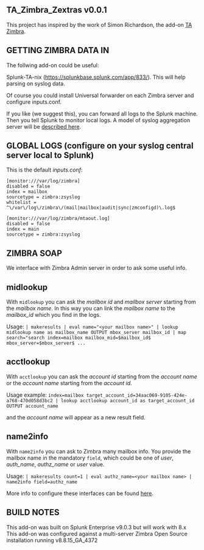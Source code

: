 TA_Zimbra_Zextras v0.0.1
----------------

This project has inspired by the work of Simon Richardson, the add-on [TA Zimbra](https://splunkbase.splunk.com/app/5704).

GETTING ZIMBRA DATA IN
----------------------
The follwing add-on could be useful:

Splunk-TA-nix (https://splunkbase.splunk.com/app/833/).  This will help parsing on syslog data.

Of course you could install Universal forwarder on each Zimbra server and configure inputs.conf.

If you like (we suggest this), you can forward all logs to the Splunk machine.
Then you tell Splunk to monitor local logs.
A model of syslog aggregation server will be [described here](README_rsyslog.md).


GLOBAL LOGS (configure on your syslog central server local to Splunk)
--------------------------------------
This is the default _inputs.conf_:
```
[monitor:///var/log/zimbra]
disabled = false
index = mailbox
sourcetype = zimbra:zsyslog
whitelist = ^\/var\/log\/zimbra\/(mail|mailbox|audit|sync|zmconfigd)\.log$

[monitor:///var/log/zimbra/mtaout.log]
disabled = false
index = main
sourcetype = zimbra:zsyslog
```

ZIMBRA SOAP
-----------
We interface with Zimbra Admin server in order to ask some useful info.

## midlookup
With `midlookup` you can ask the _mailbox id_ and _mailbox server_ starting from the _mailbox name_.
In this way you can link the _mailbox name_ to the _mailbox_id_ which you find in the logs.

Usage:
```| makeresults | eval name="<your mailbox name>" | lookup midlookup name as mailbox_name OUTPUT mbox_server mailbox_id | map search="search index=mailbox mailbox_mid=$mailbox_id$ mbox_server=$mbox_server$ ...```

## acctlookup
With `acctlookup` you can ask the _account id_ starting from the _account name_ or the _account name_ starting from the _account id_.

Usage example:
```index=mailbox target_account_id=34aac069-9105-424e-a768-470d058d3bc2 | lookup acctlookup account_id as target_account_id OUTPUT account_name```

and the _account name_ will appear as a new result field.

## name2info
With `name2info` you can ask to Zimbra many mailbox info. You provide the mailbox name in the mandatory `field`, which could be one of
_user_, _auth_name_, _authz_name_ or _user_ value.

Usage:
```| makeresults count=1 | eval authz_name=<your mailbox name> | name2info field=authz_name```

More info to configure these interfaces can be found [here](README_MAILBOX_MID.md).

BUILD NOTES
-----------
This add-on was built on Splunk Enterprise v9.0.3 but will work with 8.x  
This add-on was configured against a multi-server Zimbra Open Source installation running v8.8.15_GA_4372
